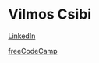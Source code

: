# Vilmos Csibi

[LinkedIn](https://www.linkedin.com/in/vilmos-csibi/)

[freeCodeCamp](https://www.freecodecamp.org/csibivili)
